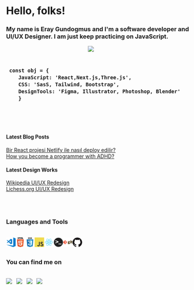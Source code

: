 # Hello, folks!
<h3> My name is Eray Gundogmus and I'm a software developer and UI/UX Designer. I am just keep practicing on JavaScript. </h3>      <img align="right" width="280px"src="https://media.giphy.com/media/UrhRO3XMGpNM6E1Mvs/giphy-downsized.gif"> <br>
<br>
<h3>  

     const obj = {
        JavaScript: 'React,Next.js,Three.js',
        CSS: 'SasS, Tailwind, Bootstrap',
        DesignTools: 'Figma, Illustrator, Photoshop, Blender'
        }

</h3>

<br>
<br
<br>
<br>


<h4> Latest Blog Posts <br>

</h4> 

[Bir React projesi Netlify ile nasıl deploy edilir?](https://gundogmuseray.medium.com/bir-react-projesi-netlifyda-nas%C4%B1l-host-edilir-a77557072c2e)     
[How you become a programmer with ADHD?](https://gundogmuseray.medium.com/how-you-become-a-programmer-with-adhd-2d4d89fb195a)     

<h4> Latest Design Works <br>


</h4> 

[Wikipedia UI/UX Redesign](
https://www.behance.net/gallery/113591187/Wikipedia-UIUX-Redesign)     
[Lichess.org UI/UX Redesign](
https://www.behance.net/gallery/115395263/Lichess-UIUX-Redesign-Logo-Design)   
   

<br>
<br>

<div align='left'>
    <h3>Languages and Tools</h3>  <br>
<img align="left" alt="Visual Studio Code" width="26px" src="https://raw.githubusercontent.com/github/explore/80688e429a7d4ef2fca1e82350fe8e3517d3494d/topics/visual-studio-code/visual-studio-code.png" />
<img align="left" alt="HTML5" width="26px" src="https://raw.githubusercontent.com/github/explore/80688e429a7d4ef2fca1e82350fe8e3517d3494d/topics/html/html.png" />
<img align="left" alt="CSS3" width="26px" src="https://raw.githubusercontent.com/github/explore/80688e429a7d4ef2fca1e82350fe8e3517d3494d/topics/css/css.png" />
<img align="left" alt="JavaScript" width="26px" src="https://raw.githubusercontent.com/github/explore/80688e429a7d4ef2fca1e82350fe8e3517d3494d/topics/javascript/javascript.png" />
<img align="left" alt="React" width="26px" src="https://raw.githubusercontent.com/github/explore/80688e429a7d4ef2fca1e82350fe8e3517d3494d/topics/react/react.png" />
<img align="left" alt="Terminal" width="26px" src="https://raw.githubusercontent.com/github/explore/80688e429a7d4ef2fca1e82350fe8e3517d3494d/topics/terminal/terminal.png" />
<img align="left" alt="Git" width="26px" src="https://raw.githubusercontent.com/github/explore/80688e429a7d4ef2fca1e82350fe8e3517d3494d/topics/git/git.png" />
<img align="left" alt="GitHub" width="26px" src="https://raw.githubusercontent.com/github/explore/78df643247d429f6cc873026c0622819ad797942/topics/github/github.png" />
   <br> <br> <h3> You can find me on </h3>   <br> 
<a href="https://twitter.com/eraygundogms/"><img width="28px" src="https://icons.iconarchive.com/icons/limav/flat-gradient-social/48/Twitter-icon.png"/></a> &nbsp
     <a href="https://www.behance.net/eraygndomu"><img width="28px" src="https://www.iconsdb.com/icons/download/black/behance-4-48.png"/></a>  &nbsp
     <a href="https://www.linkedin.com/in/eraygundogmus/"><img width="28px" src="https://icons.iconarchive.com/icons/danleech/simple/48/linkedin-icon.png"/></a> &nbsp <a href="mailto:gundogmuseray@gmail.com?"><img width="28px" src="https://icons.iconarchive.com/icons/marcus-roberto/google-play/48/Gmail-icon.png"/></a>
     

 <br><br></div>
<!--
**eraygundogmus/eraygundogmus** is a ✨ _special_ ✨ repository because its `README.md` (this file) appears on your GitHub profile.

Here are some ideas to get you started:

- 🔭 I’m currently working on ...
- 🌱 I’m currently learning ...
- 👯 I’m looking to collaborate on ...
- 🤔 I’m looking for help with ...
- 💬 Ask me about ...
- 📫 How to reach me: ...
- 😄 Pronouns: ...
- ⚡ Fun fact: ...
-->

